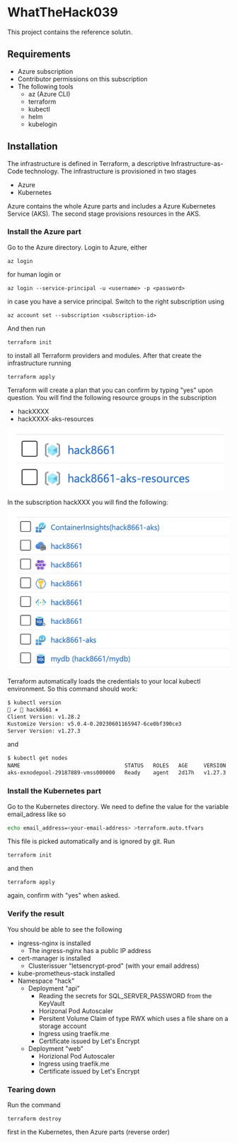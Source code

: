# WhatTheHack039

This project contains the reference solutin.

## Requirements

* Azure subscription
* Contributor permissions on this subscription
* The following tools
  * az (Azure CLI)
  * terraform
  * kubectl
  * helm
  * kubelogin

## Installation

The infrastructure is defined in Terraform, a descriptive Infrastructure-as-Code technology. The infrastructure is provisioned in two stages

* Azure
* Kubernetes

Azure contains the whole Azure parts and includes a Azure Kubernetes Service (AKS). The second stage provisions resources in the AKS.

### Install the Azure part

Go to the Azure directory. Login to Azure, either

```shell
az login
```

for human login or

```shell
az login --service-principal -u <username> -p <password>
```

in case you have a service principal. Switch to the right subscription using

```shell
az account set --subscription <subscription-id>
```

And then run

```shell
terraform init
```

to install all Terraform providers and modules. After that create the infrastructure running

```shell
terraform apply
```

Terraform will create a plan that you can confirm by typing "yes" upon question. You will find the following resource groups in the subscription

* hack<random>XXXX
* hackXXXX-aks-resources

![image.png](assets/resourcegroups.png)

In the subscription hackXXX you will find the following:

![image.png](assets/image.png?t=1697444619538)

Terraform automatically loads the credentials to your local kubectl environment. So this command should work:

```
$ kubectl version                                                                                        ✔  hack8661 ⎈ 
Client Version: v1.28.2
Kustomize Version: v5.0.4-0.20230601165947-6ce0bf390ce3
Server Version: v1.27.3
```

and

```bash
$ kubectl get nodes                                                                                         ✔  hack8661 ⎈ 
NAME                                 STATUS   ROLES   AGE     VERSION
aks-exnodepool-29187889-vmss000000   Ready    agent   2d17h   v1.27.3
```

### Install the Kubernetes part

Go to the Kubernetes directory. We need to define the value for the variable email_adress like so

```bash
echo email_address=<your-email-address> >terraform.auto.tfvars
```

This file is picked automatically and is ignored by git. Run

```shell
terraform init
```

and then

```shell
terraform apply
```

again, confirm with "yes" when asked.

### Verify the result

You should be able to see the following

* ingress-nginx is installed
  * The ingress-nginx has a public IP address
* cert-manager is installed
  * Clusterissuer "letsencrypt-prod" (with your email address)
* kube-prometheus-stack installed
* Namespace "hack"
  * Deployment "api"
    * Reading the secrets for SQL_SERVER_PASSWORD from the KeyVault
    * Horizonal Pod Autoscaler
    * Persitent Volume Claim of type RWX which uses a file share on a storage account
    * Ingress using traefik.me
    * Certificate issued by Let's Encrypt
  * Deployment "web"
    * Horizional Pod Autoscaler
    * Ingress using traefik.me
    * Certificate issued by Let's Encrypt

### Tearing down

Run the command

```shell
terraform destroy
```

first in the Kubernetes, then Azure parts (reverse order)
